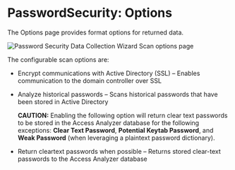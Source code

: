 # PasswordSecurity: Options

The Options page provides format options for returned data.

![Password Security Data Collection Wizard Scan options page](/img/product_docs/accessanalyzer/accessanalyzer/enterpriseauditor/install/application/options.png)

The configurable scan options are:

- Encrypt communications with Active Directory (SSL) – Enables communication to the domain controller over SSL
- Analyze historical passwords – Scans historical passwords that have been stored in Active Directory

  __CAUTION:__ Enabling the following option will return clear text passwords to be stored in the Access Analyzer database for the following exceptions: __Clear Text Password__, __Potential Keytab Password__, and __Weak Password__ (when leveraging a plaintext password dictionary).
- Return cleartext passwords when possible – Returns stored clear-text passwords to the Access Analyzer database
